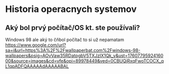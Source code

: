 # Historia operacnych systemov

## Aký bol prvý počítač/OS kt. ste používali? 
Windows 98 ale aký to čňbol počítač to si už nepamatam 
https://www.google.com/url?sa=i&url=https%3A%2F%2Fwallpaperbat.com%2Fwindows-98-wallpapers&psig=AOvVaw35RDatpgbV5TXJzIX1Qk_y&ust=1760779592416000&source=images&cd=vfe&opi=89978449&ved=0CBUQjRxqFwoTCOCX_qL1qpADFQAAAAAdAAAAABAL
##




##

